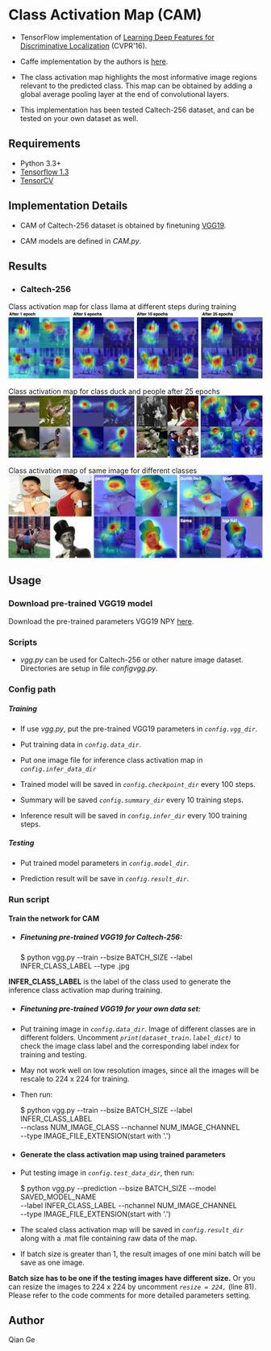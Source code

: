 # Class Activation Map (CAM)

- TensorFlow implementation of [Learning Deep Features for Discriminative Localization](https://arxiv.org/abs/1512.04150) (CVPR'16).

- Caffe implementation by the authors is [here](https://github.com/metalbubble/CAM).

- The class activation map highlights the most informative image regions relevant to the predicted class. This map can be obtained by adding a global average pooling layer at the end of convolutional layers.

<!--- This implementation has been tested on MNIST and Caltech-256 dataset, and can be tested on your own dataset as well.-->

- This implementation has been tested Caltech-256 dataset, and can be tested on your own dataset as well.

## Requirements
- Python 3.3+
- [Tensorflow 1.3](https://www.tensorflow.org/)
- [TensorCV](https://github.com/conan7882/DeepVision-tensorflow) 

## Implementation Details

<!--- For MNIST dataset, a CNN with three convolutional layers followed by a global average pooling layer is used.-->

- CAM of Caltech-256 dataset is obtained by finetuning [VGG19](https://arxiv.org/abs/1409.1556).

- CAM models are defined in *CAM.py*.


## Results
<!--- ### MNIST-->

- ### Caltech-256

Class activation map for class llama at different steps during training
![celtech_change](figs/celtech_change.png)

Class activation map for class duck and people after 25 epochs
![celtech_change](figs/celtech_result.png)

Class activation map of same image for different classes
![celtech_change](figs/celtech_diff.png)


## Usage
### Download pre-trained VGG19 model
Download the pre-trained parameters VGG19 NPY [here](https://github.com/machrisaa/tensorflow-vgg#tensorflow-vgg16-and-vgg19).

### Scripts

<!--- *mnist.py* is used for simple image classification tasks like MNIST dataset. Directories are setup in file *configmnist.py*.-->

- *vgg.py* can be used for Caltech-256 or other nature image dataset. Directories are setup in file *configvgg.py*.

### Config path

##### Training

 - If use *vgg.py*, put the pre-trained VGG19 parameters in *`config.vgg_dir`*.
 
 - Put training data in *`config.data_dir`*.
 
 - Put one image file for inference class activation map in *`config.infer_data_dir`*
 
 - Trained model will be saved in *`config.checkpoint_dir`* every 100 steps.

 - Summary will be saved *`config.summary_dir`* every 10 training steps.

 - Inference result will be saved in *`config.infer_dir`* every 100 training steps.

##### Testing
 
 - Put trained model parameters in *`config.model_dir`*.

 - Prediction result will be save in *`config.result_dir`*.

### Run script

#### Train the network for CAM

<!--Train simple dataset from the scratch:

	$ python mnist.py --train --bsize BATCH_SIZE --label INFER_CLASS_LABEL-->

- ##### Finetuning pre-trained VGG19 for Caltech-256:

	$ python vgg.py --train --bsize BATCH_SIZE --label INFER_CLASS_LABEL --type .jpg
	
**INFER_CLASS_LABEL** is the label of the class used to generate the inference class activation map during training.
	
- ##### Finetuning pre-trained VGG19 for your own data set:

- Put training image in *`config.data_dir`*. Image of different classes are in different folders. Uncomment *`print(dataset_train.label_dict)`* to check the image class label and the corresponding label index for training and testing. 

- May not work well on low resolution images, since all the images will be rescale to 224 x 224 for training.

- Then run:

	$ python vgg.py --train --bsize BATCH_SIZE --label INFER_CLASS_LABEL\
	  --nclass NUM_IMAGE_CLASS --nchannel NUM_IMAGE_CHANNEL\
	  --type IMAGE_FILE_EXTENSION(start with '.')
	    
- #### Generate the class activation map using trained parameters

- Put testing image in *`config.test_data_dir`*, then run:
	  
	$ python vgg.py --prediction --bsize BATCH_SIZE --model SAVED_MODEL_NAME\
	 --label INFER_CLASS_LABEL --nchannel NUM_IMAGE_CHANNEL\
	 --type IMAGE_FILE_EXTENSION(start with '.')

- The scaled class activation map will be saved in *`config.result_dir`* along with a .mat file containing raw data of the map.

- If batch size is greater than 1, the result images of one mini batch will be save as one image.  

**Batch size has to be one if the testing images have different size.** Or you can resize the images to 224 x 224 by uncomment *`resize = 224,`* (line 81). Please refer to the code comments for more detailed parameters setting.  



## Author
Qian Ge


	
	





 
